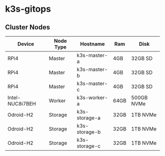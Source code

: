 # k3s-gitops

## Cluster Nodes

|Device|Node Type|Hostname|Ram|Disk|
|---|---|---|---|---|
|RPi4|Master|k3s-master-a|4GB|32GB SD|
|RPi4|Master|k3s-master-b|4GB|32GB SD|
|RPi4|Master|k3s-master-c|4GB|32GB SD|
|Intel-NUC8i7BEH|Worker|k3s-worker-a|64GB|500GB NVMe|
|Odroid-H2|Storage|k3s-storage-a|32GB|1TB NVMe|
|Odroid-H2|Storage|k3s-storage-b|32GB|1TB NVMe|
|Odroid-H2|Storage|k3s-storage-c|32GB|1TB NVMe|
